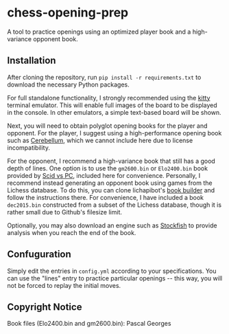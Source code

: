 # chess-opening-prep
A tool to practice openings using an optimized player book and a high-variance opponent book.

## Installation
After cloning the repository, run `pip install -r requirements.txt` to download the necessary Python packages.

For full standalone functionality, I strongly recommended using the [kitty](https://sw.kovidgoyal.net/kitty/) terminal emulator. This will enable full images of the board to be displayed in the console. In other emulators, a simple text-based board will be shown.

Next, you will need to obtain polyglot opening books for the player and opponent. For the player, I suggest using a high-performance opening book such as [Cerebellum](https://www.zipproth.de/Brainfish/download/), which we cannot include here due to license incompatibility.

For the opponent, I recommend a high-variance book that still has a good depth of lines. One option is to use the `gm2600.bin` or `Elo2400.bin` book provided by [Scid vs PC](http://scidvspc.sourceforge.net/), included here for convenience. Personally, I recommend instead generating an opponent book using games from the Lichess database. To do this, you can clone lichapibot's [book builder](https://github.com/lichapibot/lichess-bot) and follow the instructions there. For convenience, I have included a book `dec2015.bin` constructed from a subset of the Lichess database, though it is rather small due to Github's filesize limit.

Optionally, you may also download an engine such as [Stockfish](https://stockfishchess.org/) to provide analysis when you reach the end of the book.

## Confuguration
Simply edit the entries in `config.yml` according to your specifications. You can use the "lines" entry to practice particular openings -- this way, you will not be forced to replay the initial moves.

## Copyright Notice
Book files (Elo2400.bin and gm2600.bin): Pascal Georges
